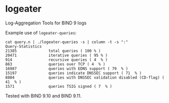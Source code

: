 # logeater
Log-Aggregation Tools for BIND 9 logs


Example use of ```logeater-queries```:

```
cat query.n | ./logeater-queries -s | column -t -s ":"
Query-Statistics
21385              total queries ( 100 % )
20471              iterative queries ( 95 % )
914                recursive queries ( 4  % )
863                queries over TCP ( 4  % )
16987              queries with EDNS support ( 79  % )
15197              queries indicate DNSSEC support ( 71  % )
8804               queries with DNSSEC validation disabled (CD-flag) ( 41  % )
1571               queries TSIG signed ( 7  % )
```

Tested with BIND 9.10 and BIND 9.11.
